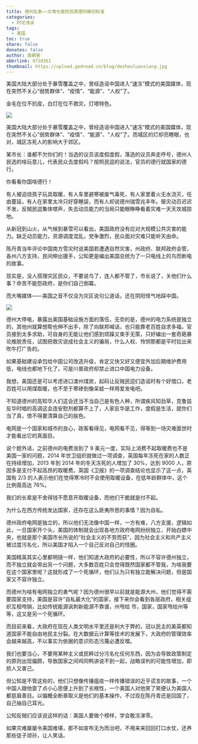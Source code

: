 ```yaml
---
title: 德州乱象——灾难也是检验真理的确切标准
categories:
  - 时论浅谈
tags:
  - 美国
toc: true
share: false
donates: false
author: 南朝客
abbrlink: 972d361
thumbnail: https://upload.godread.cn/blog/dezhouluanxiang.jpg
---
```


<div class="description">美国大陆大部分处于暴雪覆盖之中，曾经造谣中国进入“速冻”模式的美国媒体，现在突然不关心“弱势群体”、“疫情”、“能源”、“人权”了。</div>

<!-- more -->

金毛在位不抗疫，白灯在位不救灾，灯塔特色。



![](https://upload.godread.cn/blog/dezhouluanxiang_01.jpg)



美国大陆大部分处于暴雪覆盖之中，曾经造谣中国进入“速冻”模式的美国媒体，现在突然不关心“弱势群体”、“疫情”、“能源”、“人权”了。而城区的灯却亮瞎眼，也对，城区冻死人的影响大于郊区。



某市长：谁都不欠你们的！当选的议员该度假度假，落选的议员奔走呼号，德州人民选的啥玩意儿，代表民众去度假吗？按照民逗的说法，官员的德行就国家的德行。



你看看你国啥德行！



有人被迫烧孩子玩具取暖，有人车里避寒被废气毒死，有人家里着火无水浇灭，任由蔓延，有人在家里太冷只好穿睡袋，而有人却说德州瑞雪兆丰年。赈灾动员迟迟不发，反贼民逗集体噤声，失去动员能力的当局只能眼睁睁看着灾难一天天攻城掠地。



从新冠到山火，从气候到暴雪可以看出，美国政府没有应对大规模公共灾害的能力。缺乏动员能力，资源调度混乱，党争激烈，民众面对灾难只能听天由命。



陈丹青当年评论中国南方雪灾时说美国若遭遇自然灾害，州政府、联邦政府会管，各州八方支持，民间伸出援手，公知更是编出美国总统为了一只电线上的鸟而断电的故事。



现实是，没人搭理灾区民众，不要说鸟了，连人都不管了，市长说了，关他们什么事？命苦不能怨政府，是你们自己倒霉。



而大嘴媒体——美国之音不仅没为灾区说句公道话，还在阴阳怪气地踩中国。

![](https://upload.godread.cn/blog/dezhouluanxiang_02.jpg)



德州大停电，暴露出美国基础设施方面的落伍，无奈的是，德州的电力系统是独立的，其他州就算想帮也伸不出手，除了向联邦喊话，也只能靠老百姓自求多福，官员接到太多求助，可自身的无能让他们感到烦躁又束手无策，只好编出一套奇葩暴论推脱责任，试图把救灾说成社会主义的骗局，什么人权、怜悯那都是平时拉出来吹牛打广告的。



如果基础建设承包给中国公司改造升级，肯定又快又好又便宜外加后期维护费用低，电线也都地下化了，可是川普政府却禁止进口中国电力设备。



我想，美国还是可以考虑进口澳州煤炭，起码让反贼民逗们造谣时有个好借口，老百姓可以用煤取暖，也不至于寒碜到像呆蛙一样用爱发电吧。



不知道德州的高知华人们这会还当不当自己是有色人种，所谓疾风知劲草，克鲁兹反华时唱的高调这会连安慰剂都算不上了，人家反华是工作，度假是生活，就你们当了真，恨不得要清算自己的肤色。



电网是一个国家和城市的良心，政客看得见，电网看不见，得等到一场灾难面世时才能看出它的真面目。



说个题外话，之前德州的电费涨到了 9 美元一度，实际上消费不起取暖费也不是美国一家的问题，2014 年世卫组织就做过一项调查，英国每年冻死在家的人数正在持续增加，2013 年到 2014 年的冬天冻死的人增加了 30%，达到 9000 人，原因多是支付不起高昂的取暖费。英国《卫报》的一项调查结论也显示了这一点，英国有 2/3 的人表示他们在觉得寒冷时不会使用取暖设备，在低年龄群体中，这个比例竟高达 76%。



我们的长辈是不舍得钱不愿意开取暖设备，而他们干脆就是付不起。



为什么在西方传统发达国家，还存在这么匪夷所思的事情？因为自私。



德州政府电网是独立的，所以他们无法像中国一样，一方有难，八方支援，逻辑如此，一旦国家开个头，美国的体制就会出现各地方政府电网纷纷独立，开始白嫖中央，也就是那个美国市长所说的“社会主义的不劳而获”，因为社会主义和共产主义被过度污名化，所以美国才陷入一个自己反对自己的怪圈。



美国精英其实心里都明镜一样，他们知道大政府的必要性，所以不容许德州独立，而不独立就会带出另一个问题，大多数百姓只会觉得既然国家都不管我，为啥我要在这个国家里呢？这就形成了一个死循环，他们认为只有独立能解决问题，但是国家又不容许独立。



而德州为啥有电网独立的勇气呢？因为德州很早以前就是能源大州，他们觉得不需要国家支持，美国是容许“自私最大化”的国家，接下来你会看到各层政府，相关组织互相甩锅，比如传统能源讽刺新能源不靠谱，州甩给 市，国家，国家甩给州等等，这又是另一个死循环。



而目前来看，大政府在现在人类文明水平里还是利大于弊的，冠以民主的美英都知道国家不能自由地民主分裂。在大数据云计算等技术的发展下，大政府的管理效率会越来越高，不以事实为依据的意识形态污蔑必遭反噬。



我们也要当心，不要用某种主义或民粹过分污名化任何东西，因为会导致政策制定的原则出现偏颇，导致国家之间鸡同鸭讲说不到一起，战略误判的可能性增加，即损人又害己。



但公知是不管这些的，他们只想像传播瘟疫一样传播错误的近乎谎言的故事，一个中国人跟他耍了点小心思便上升到了劣根性，一个美国人对他笑了笑便认为美国人都慈眉善目。以偏概全断章取义是他们的基本操作，不过现在陈丹青还是回国了，自己抽自己耳光。



公知反贼们应该说这样的话：美国人要做个榜样，学会敢冻涕零。



如果灾难屡屡令美国难堪，那不如宣布无为而治吧，不用来来回回打口水仗，还养那些徒子顽孙，让人笑话。